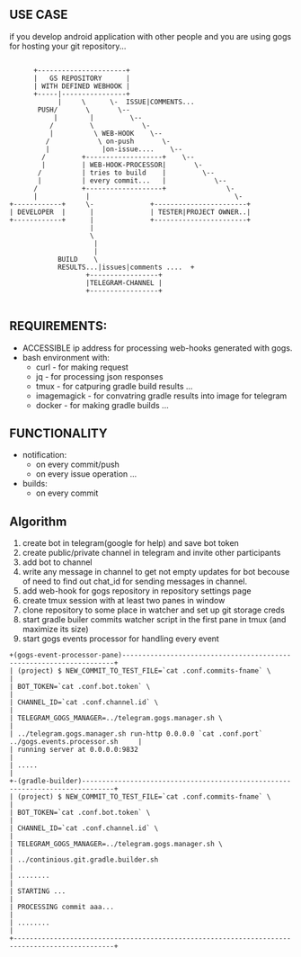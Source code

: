 USE CASE
--------
if you develop android application with other people and you are using gogs for hosting your git repository...

```ascii
                                                            
      +----------------------+                              
      |   GS REPOSITORY      |                              
      | WITH DEFINED WEBHOOK |                              
      +-----|----------------+                              
            |     \      \-  ISSUE|COMMENTS...              
       PUSH/       \       \--                              
           |        |         \--                           
          /         \            \-                         
          |          \ WEB-HOOK    \--                      
         /            \ on-push       \-                    
         |             |on-issue....    \--                 
        /         +-------------------+    \--              
        |         | WEB-HOOK-PROCESSOR|       \-            
       /          | tries to build    |         \--         
       |          | every commit...   |            \--      
      /           +-------------------+               \-    
      |            |                                    \-  
+------------+     \-              +-----------------------+
| DEVELOPER  |      |              | TESTER|PROJECT OWNER..|
+------------+      |              +-----------------------+
                    |                                       
                    \                                       
                     |                                      
                     |                                      
            BUILD    \                                      
            RESULTS...|issues|comments ....  +              
                   +-----------------+                      
                   |TELEGRAM-CHANNEL |                      
                   +-----------------+                      
                                                            

```

REQUIREMENTS:
-------------
- ACCESSIBLE ip address for processing web-hooks generated with gogs.
- bash environment with:
    * curl - for making request
    * jq - for processing json responses
    * tmux - for catpuring gradle build results ...
    * imagemagick - for convatring gradle results into image for telegram
    * docker - for making gradle builds ...

FUNCTIONALITY
-------------
- notification:
    * on every commit/push
    * on every issue operation ...
- builds:
    * on every commit


Algorithm
---------
1) create bot in telegram(google for help) and save bot token
2) create public/private channel in telegram and invite other participants
3) add bot to channel
4) write any message in channel to get not empty updates for bot becouse of need to find out chat_id for sending messages in channel.
5) add web-hook for gogs repository in repository settings page
6) create tmux session with at least two panes in window
7) clone repository to some place in watcher and set up git storage creds
8) start gradle builer commits watcher script in the first pane in tmux (and maximize its size)
9) start gogs events processor for handling every event


```tmux-window-example
+(gogs-event-processor-pane)--------------------------------------------------------------------+
| (project) $ NEW_COMMIT_TO_TEST_FILE=`cat .conf.commits-fname` \                               |
| BOT_TOKEN=`cat .conf.bot.token` \                                                             |
| CHANNEL_ID=`cat .conf.channel.id` \                                                           |
| TELEGRAM_GOGS_MANAGER=../telegram.gogs.manager.sh \                                           |
| ../telegram.gogs.manager.sh run-http 0.0.0.0 `cat .conf.port` ../gogs.events.processor.sh     |
| running server at 0.0.0.0:9832                                                                |
| .....                                                                                         |
+-(gradle-builder)------------------------------------------------------------------------------+
| (project) $ NEW_COMMIT_TO_TEST_FILE=`cat .conf.commits-fname` \                               |
| BOT_TOKEN=`cat .conf.bot.token` \                                                             |
| CHANNEL_ID=`cat .conf.channel.id` \                                                           |
| TELEGRAM_GOGS_MANAGER=../telegram.gogs.manager.sh \                                           |
| ../continious.git.gradle.builder.sh                                                           |
| ........                                                                                      |
| STARTING ...                                                                                  |
| PROCESSING commit aaa...                                                                      |
| ........                                                                                      |
+-----------------------------------------------------------------------------------------------+   
```